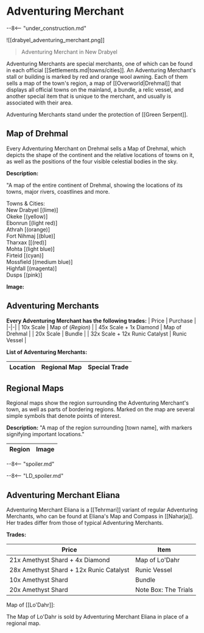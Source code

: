 # Adventuring Merchant

--8<-- "under_construction.md"

![[drabyel_adventuring_merchant.png]]
> Adventuring Merchant in New Drabyel

Adventuring Merchants are special merchants, one of which can be found in each official [[Settlements.md|towns/cities]]. An Adventuring Merchant's stall or building is marked by red and orange wool awning. Each of them sells a map of the town's region, a map of [[Overworld|Drehmal]] that displays all official towns on the mainland, a bundle, a relic vessel, and another special item that is unique to the merchant, and usually is associated with their area.

Adventuring Merchants stand under the protection of [[Green Serpent]].

## Map of Drehmal

Every Adventuring Merchant on Drehmal sells a Map of Drehmal, which depicts the shape of the continent and the relative locations of towns on it, as well as the positions of the four visible celestial bodies in the sky.

**Description:**

"A map of the entire continent of Drehmal, showing the locations of its towns, major rivers, coastlines and more.

Towns & Cities:<br>
New Drabyel [(lime)]<br>
Okeke [(yellow)]<br>
Ebonrun [(light red)]<br>
Athrah [(orange)]<br>
Fort Nihmaj [(blue)]<br>
Tharxax [[(red)]<br>
Mohta [(light blue)]<br>
Firteid [(cyan)]<br>
Mossfield [(medium blue)]<br>
Highfall [(magenta)]<br>
Dusps [(pink)]

**Image:**

## Adventuring Merchants

**Every Adventuring Merchant has the following trades:**
| Price | Purchase |
|-|-|
| 10x Scale | Map of (*Region*) |
| 45x Scale + 1x Diamond | Map of Drehmal |
| 20x Scale | Bundle |
| 32x Scale + 12x Runic Catalyst | Runic Vessel |

**List of Adventuring Merchants:**

| Location | Regional Map | Special Trade |
|-|-|-|

## Regional Maps

Regional maps show the region surrounding the Adventuring Merchant's town, as well as parts of bordering regions. Marked on the map are several simple symbols that denote points of interest.

**Description:** "A map of the region surrounding [town name], with markers signifying important locations."

| Region | Image |
|-|-|


--8<-- "spoiler.md"

--8<-- "LD_spoiler.md"

## Adventuring Merchant Eliana 

Adventuring Merchant Eliana is a [[Tehrmari]] variant of regular Adventuring Merchants, who can be found at Eliana's Map and Compass in [[Naharja]]. Her trades differ from those of typical Adventuring Merchants.

**Trades:**

| Price | Item |
|-|-|
| 21x Amethyst Shard + 4x Diamond | Map of Lo'Dahr |
| 28x Amethyst Shard + 12x Runic Catalyst | Runic Vessel |
| 10x Amethyst Shard | Bundle |
| 20x Amethyst Shard | Note Box: The Trials |

Map of [[Lo'Dahr]]:

The Map of Lo'Dahr is sold by Adventuring Merchant Eliana in place of a regional map.

